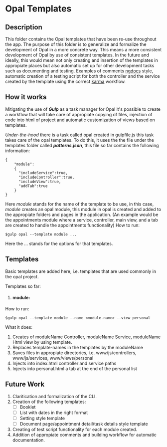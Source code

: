 # Opal Templates

## Description

This folder contains the Opal templates that have been re-use throughout the app. The purpose of this folder is to generalize and formalize the development of Opal in a more concrete way. This means a more consistent development of Opal by use of consistent templates. In the future and ideally, this would mean not only creating and insertion of the templates in appropiate places but also automatic set up for other development tasks such as documenting and testing. Examples of comments [ngdocs](https://github.com/angular/angular.js/wiki/Writing-AngularJS-Documentation) style, automatic creation of a testing script for both the controller and the service created by the template using the correct [karma](https://karma-runner.github.io/1.0/index.html) workflow.

## How it works

Mitigating the use of ***Gulp*** as a task manager for Opal it's possible to create a workflow that will take care of appropiate copying of files, injection of code into html of project and automatic customization of views based on templates. 

_Under-the-hood_ there is a task called opal created in gulpfile.js this task takes care of the opal templates. To do this, it uses the the file under the templates folder called ***patterns.json***, this file so far contains the following information:
```
{
    "module":
    {
      "includeService":true,
      "includeController":true,
      "includeView":true,
      "addTab":true
    }
}
```
Here _module_ stands for the name of the template to be use, in this case, _module_ creates an opal module, this module  in opal is created and added to the appropiate folders and pages in the application.
(An example would be the appointments module where a service, controller, main view, and a tab are created to handle the appointments functionality)
How to run:
```
$gulp opal --template module ...
```
Here the ... stands for the options for that templates.
## Templates
Basic templates are added here, i.e. templates that are used commonly in the opal project.

Templates so far:
1. #### module:
How to run:
```
$gulp opal --template module --name <module-name> --view personal 
```
What it does:
1. Creates of moduleName Controller, moduleName Service, moduleName Html view by using template.
2. Replaces template-names in the templates by the moduleName
3. Saves files in appropiate directories, i.e. www/js/controllers, www/js/services, www/views/personal
4. Injects into index.html controller and service paths
5. Injects into personal.html a tab at the end of the personal list


## Future Work
1. Claritication and formalization of the CLI.
2. Creation of the following templates:
    - [ ] Booklet
    - [ ] List with dates in the right format
    - [ ] Setting style template
    - [ ] Document page/appointment detail/task details style template

3. Creating of test script functionality for each module created.
4. Addition of appropiate comments and building workflow for automatic documentation.

